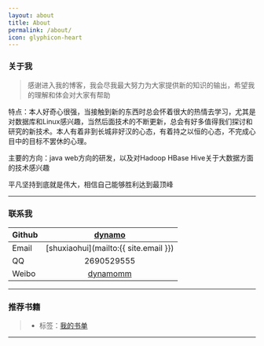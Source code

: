 ```yaml
---
layout: about
title: About
permalink: /about/
icon: glyphicon-heart
---
```


### 关于我

> 感谢进入我的博客，我会尽我最大努力为大家提供新的知识的输出，希望我的理解和体会对大家有帮助


特点：本人好奇心很强，当接触到新的东西时总会怀着很大的热情去学习，尤其是对数据库和Linux感兴趣，当然后面技术的不断更新，总会有好多值得我们探讨和研究的新技术。本人有着非到长城非好汉的心态，有着持之以恒的心态，不完成心目中的目标不罢休的心理。

主要的方向：java web方向的研发，以及对Hadoop HBase Hive关于大数据方面的技术感兴趣

平凡坚持到底就是伟大，相信自己能够胜利达到最顶峰

---

### 联系我

| Github   |     [dynamo](https://github.com/dymdmy2120)     |
| -------- |     :----:     |
| Email    |     [shuxiaohui](mailto:{{ site.email }})     |
| QQ       |     2690529555     |
| Weibo    |     [dynamomm](http://weibo.com/dynamomm)     |


---

### 推荐书籍

> * <i class="icon-list"></i>标签：[我的书单](http://dymdmy2120.github.io/book/booklist.html)

---



